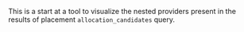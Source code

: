 This is a start at a tool to visualize the nested providers present in the
results of placement `allocation_candidates` query.
